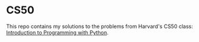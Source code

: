# CS50

This repo contains my solutions to the problems from Harvard's CS50 class: [Introduction to Programming with Python](https://cs50.harvard.edu/python/2022/).
